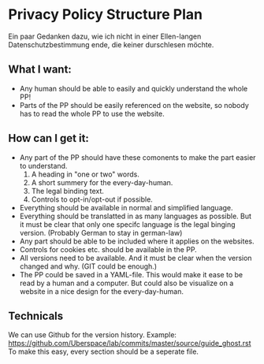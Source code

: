 # Privacy Policy Structure Plan
Ein paar Gedanken dazu, wie ich nicht in einer Ellen-langen Datenschutzbestimmung ende, die keiner durschlesen möchte.


## What I want:
- Any human should be able to easily and quickly understand the whole PP!
- Parts of the PP should be easily referenced on the website, so nobody has to read the whole PP to use the website.


## How can I get it:
- Any part of the PP should have these comonents to make the part easier to understand.
	1. A heading in "one or two" words.
	2. A short summery for the every-day-human.
	3. The legal binding text.
	4. Controls to opt-in/opt-out if possible.
- Everything should be available in normal and simplified language.
- Everything should be translatted in as many languages as possible. But it must be clear that only one specifc language is the legal binging version. (Probably German to stay in german-law)
- Any part should be able to be included where it applies on the websites.
- Controls for cookies etc. should be available in the PP.
- All versions need to be available. And it must be clear when the version changed and why. (GIT could be enough.)
- The PP could be saved in a YAML-file. This would make it ease to be read by a human and a computer. But could also be visualize on a website in a nice design for the every-day-human.


## Technicals

We can use Github for the version history.
Example: https://github.com/Uberspace/lab/commits/master/source/guide_ghost.rst
To make this easy, every section should be a seperate file.